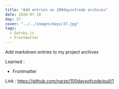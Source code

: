 ```yaml
---
title: "Add entries on 100daysofcode archives"
date: 2020-07-10
day: 37
cover: "../../images/days/37.jpg"
tags:
  - Gatsby.js
  - Frontmatter
---
```


Add markdown entries to my project archives

Learned :

- Frontmatter

Link : https://github.com/narze/100daysofcode/pull/1
